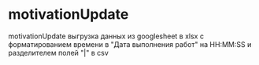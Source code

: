 # motivationUpdate

motivationUpdate
выгрузка данных из googlesheet в xlsx с форматированием времени в "Дата выполнения работ" на HH:MM:SS и разделителем полей "|" в csv
